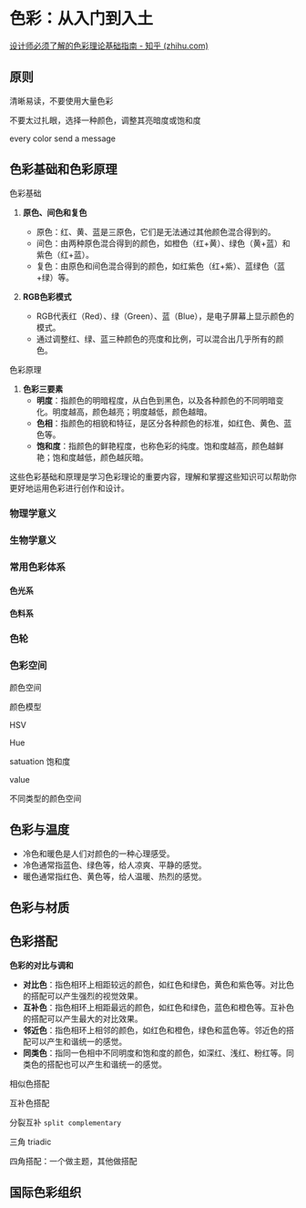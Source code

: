 # 色彩：从入门到入土

[设计师必须了解的色彩理论基础指南 - 知乎 (zhihu.com)](https://zhuanlan.zhihu.com/p/360083255)

## 原则

清晰易读，不要使用大量色彩

不要太过扎眼，选择一种颜色，调整其亮暗度或饱和度

every color send a message



## 色彩基础和色彩原理

色彩基础

1. **原色、间色和复色**
   - 原色：红、黄、蓝是三原色，它们是无法通过其他颜色混合得到的。
   - 间色：由两种原色混合得到的颜色，如橙色（红+黄）、绿色（黄+蓝）和紫色（红+蓝）。
   - 复色：由原色和间色混合得到的颜色，如红紫色（红+紫）、蓝绿色（蓝+绿）等。

2. **RGB色彩模式**
   - RGB代表红（Red）、绿（Green）、蓝（Blue），是电子屏幕上显示颜色的模式。
   - 通过调整红、绿、蓝三种颜色的亮度和比例，可以混合出几乎所有的颜色。

色彩原理

1. **色彩三要素**
   - **明度**：指颜色的明暗程度，从白色到黑色，以及各种颜色的不同明暗变化。明度越高，颜色越亮；明度越低，颜色越暗。
   - **色相**：指颜色的相貌和特征，是区分各种颜色的标准，如红色、黄色、蓝色等。
   - **饱和度**：指颜色的鲜艳程度，也称色彩的纯度。饱和度越高，颜色越鲜艳；饱和度越低，颜色越灰暗。

这些色彩基础和原理是学习色彩理论的重要内容，理解和掌握这些知识可以帮助你更好地运用色彩进行创作和设计。

### 物理学意义

### 生物学意义

### 常用色彩体系

#### 色光系

#### 色料系

### 色轮

### 色彩空间

颜色空间

颜色模型



HSV

Hue

satuation 饱和度



value 

不同类型的颜色空间

## 色彩与温度

- 冷色和暖色是人们对颜色的一种心理感受。
- 冷色通常指蓝色、绿色等，给人凉爽、平静的感觉。
- 暖色通常指红色、黄色等，给人温暖、热烈的感觉。



## 色彩与材质







## 色彩搭配

**色彩的对比与调和**

- **对比色**：指色相环上相距较远的颜色，如红色和绿色，黄色和紫色等。对比色的搭配可以产生强烈的视觉效果。
- **互补色**：指色相环上相距最远的颜色，如红色和绿色，蓝色和橙色等。互补色的搭配可以产生最大的对比效果。
- **邻近色**：指色相环上相邻的颜色，如红色和橙色，绿色和蓝色等。邻近色的搭配可以产生和谐统一的感觉。
- **同类色**：指同一色相中不同明度和饱和度的颜色，如深红、浅红、粉红等。同类色的搭配也可以产生和谐统一的感觉。

相似色搭配



互补色搭配

分裂互补 `split complementary`



三角 triadic



四角搭配：一个做主题，其他做搭配







## 国际色彩组织

